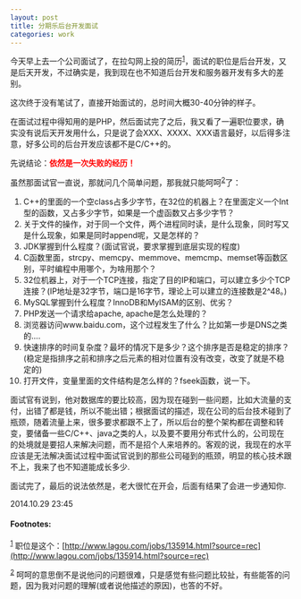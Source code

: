 ```yaml
---
layout: post
title: 分期乐后台开发面试
categories: work
---
```


今天早上去一个公司面试了，在拉勾网上投的简历<sup><a href="#fn:1" name="fnref:1">1</a></sup>，面试的职位是后台开发，又是后天开发，不过确实是，我到现在也不知道后台开发和服务器开发有多大的差别。

这次终于没有笔试了，直接开始面试的，总时间大概30-40分钟的样子。

在面试过程中得知用的是PHP，然后面试完了之后，我又看了一遍职位要求，确实没有说后天开发用什么，只是说了会XXX、XXXX、XXX语言最好，以后得多注意，好多公司的后台开发应该都不是C/C++的。

先说结论：<font color="red">**依然是一次失败的经历！**</font>

虽然那面试官一直说，那就问几个简单问题，那我就只能呵呵<sup><a href="#fn:2" name="fnref:2">2</a></sup>了：

1. C++的里面的一个空class占多少字节，在32位的机器上？在里面定义一个Int型的函数，又占多少字节，如果是一个虚函数又占多少字节？
2. 关于文件的操作，对于同一个文件，两个进程同时读，是什么现象，同时写又是什么现象，如果是同时append呢，又是怎样的？
3. JDK掌握到什么程度？(面试官说，要求掌握到底层实现的程度)
4. C函数里面，strcpy、memcpy、memmove、memcmp、memset等函数区别，平时编程中用哪个，为啥用那个？
5. 32位机器上，对于一个TCP连接，指定了目的IP和端口，可以建立多少个TCP连接？(IP地址是32字节，端口是16字节，理论上可以建立的连接数是2^48。)
6. MySQL掌握到什么程度？InnoDB和MyISAM的区别、优劣？
7. PHP发送一个请求给apache, apache是怎么处理的？
8. 浏览器访问www.baidu.com，这个过程发生了什么？比如第一步是DNS之类的....
9. 快速排序的时间复杂度？最坏的情况下是多少？这个排序是否是稳定的排序？(稳定是指排序之前和排序之后元素的相对位置有没有改变，改变了就是不稳定的)
10. 打开文件，变量里面的文件结构是怎么样的？fseek函数，说一下。

面试官有说到，他对数据库的要比较高，因为现在碰到一些问题，比如大流量的支付，出错了都是钱，所以不能出错；根据面试的描述，现在公司的后台技术碰到了瓶颈，随着流量上来，很多要求都跟不上了，所以后台的整个架构都在调整和转变，要储备一些C/C++、java之类的人，以及要不要用分布式什么的，公司现在的处境就是要招人来解决问题，而不是招个人来培养的。客观的说，我现在的水平应该是无法解决面试过程中面试官说到的那些公司碰到的瓶颈，明显的核心技术跟不上，我来了也不知道能成长多少.

面试完了，最后的说法依然是，老大很忙在开会，后面有结果了会进一步通知你.


2014.10.29 23:45

#### Footnotes: ####

<sup><a href="#fnref:1" name="#fn:1">1</a></sup> 职位是这个：[http://www.lagou.com/jobs/135914.html?source=rec](http://www.lagou.com/jobs/135914.html?source=rec)

<sup><a href="#fnref:2" name="fn:2">2</a></sup> 呵呵的意思倒不是说他问的问题很难，只是感觉有些问题比较扯，有些能答的问题，因为我对问题的理解(或者说他描述的原因)，也答的不好。

